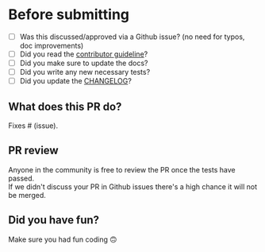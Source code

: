 # Before submitting

- [ ] Was this discussed/approved via a Github issue? (no need for typos, doc improvements)
- [ ] Did you read the [contributor guideline](https://github.com/PyTorchLightning/pytorch-lightning/blob/master/.github/CONTRIBUTING.md)?
- [ ] Did you make sure to update the docs?   
- [ ] Did you write any new necessary tests?  
- [ ] Did you update the [CHANGELOG](../CHANGELOG.md)?

## What does this PR do?
Fixes # (issue).

## PR review    
Anyone in the community is free to review the PR once the tests have passed.     
If we didn't discuss your PR in Github issues there's a high chance it will not be merged.

## Did you have fun?
Make sure you had fun coding 🙃
